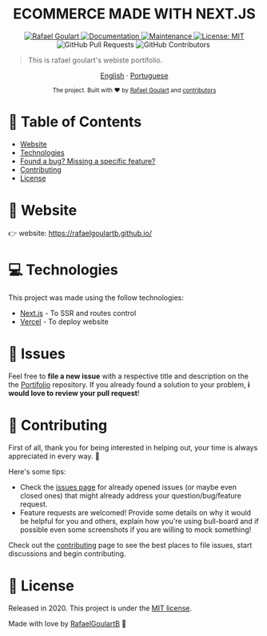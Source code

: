 <h1 align="center">ECOMMERCE MADE WITH NEXT.JS</h1>

<p align="center">	
   <a href="https://www.linkedin.com/in/rafael-goulartb/">
      <img alt="Rafael Goulart" src="https://img.shields.io/badge/-RafaelGoulartB-03B0E8?style=flat&logo=Linkedin&logoColor=white" />
   </a>
  <a href="https://github.com/RafaelGoulartB/rafaelgoulartb.github.io#readme">
    <img alt="Documentation" src="https://img.shields.io/badge/documentation-yes-03B0E8.svg" target="_blank" />
  </a>
  <a href="https://github.com/RafaelGoulartB/rafaelgoulartb.github.io/graphs/commit-activity">
    <img alt="Maintenance" src="https://img.shields.io/badge/Maintained%3F-yes-03B0E8.svg" target="_blank" />
  </a>
  <a href="https://github.com/RafaelGoulartB/rafaelgoulartb.github.io/blob/master/LICENSE">
    <img alt="License: MIT" src="https://img.shields.io/badge/License-MIT-03B0E8.svg" target="_blank" />
  </a>
  <img alt="GitHub Pull Requests" src="https://img.shields.io/github/issues-pr/RafaelGoulartB/rafaelgoulartb.github.io?color=03B0E8" />
  <img alt="GitHub Contributors" src="https://img.shields.io/github/contributors/RafaelGoulartB/rafaelgoulartb.github.io?color=03B0E8" />
  <img alt="" src="https://img.shields.io/github/repo-size/RafaelGoulartB/rafaelgoulartb.github.io?color=03B0E8" />
</p>

> This is rafael goulart's webiste portifolio.

<p align="center">
    <a href="README.md">English</a>
    ·
    <a href="README-pt.md">Portuguese</a>
 </p>

<div align="center">
  <sub>The project. Built with ❤︎ by
    <a href="https://github.com/RafaelGoulartB">Rafael Goulart</a> and
    <a href="https://github.com/RafaelGoulartB/rafaelgoulartb.github.io/graphs/contributors">
      contributors
    </a>
  </sub>
</div>

# :pushpin: Table of Contents

* [Website](#eyes-website)
* [Technologies](#computer-technologies)
* [Found a bug? Missing a specific feature?](#bug-issues)
* [Contributing](#tada-contributing)
* [License](#closed_book-license)


# :eyes: Website
👉  website: https://rafaelgoulartb.github.io/

# :computer: Technologies
This project was made using the follow technologies:

* [Next.js](https://nextjs.org/) - To SSR and routes control     
* [Vercel](https://vercel.com/) - To deploy website     


# :bug: Issues

Feel free to **file a new issue** with a respective title and description on the the [Portifolio](https://github.com/RafaelGoulartB/rafaelgoulartb.github.io/issues) repository. If you already found a solution to your problem, **i would love to review your pull request**!

# :tada: Contributing
First of all, thank you for being interested in helping out, your time is always appreciated in every way. :100:

Here's some tips:

* Check the [issues page](https://github.com/RafaelGoulartB/rafaelgoulartb.github.io/issues) for already opened issues (or maybe even closed ones) that might already address your question/bug/feature request.
* Feature requests are welcomed! Provide some details on why it would be helpful for you and others, explain how you're using bull-board and if possible even some screenshots if you are willing to mock something!

Check out the [contributing](./CONTRIBUTING.md) page to see the best places to file issues, start discussions and begin contributing.

# :closed_book: License

Released in 2020.
This project is under the [MIT license](./LICENSE).

Made with love by [RafaelGoulartB](https://github.com/RafaelGoulartB) 🚀
